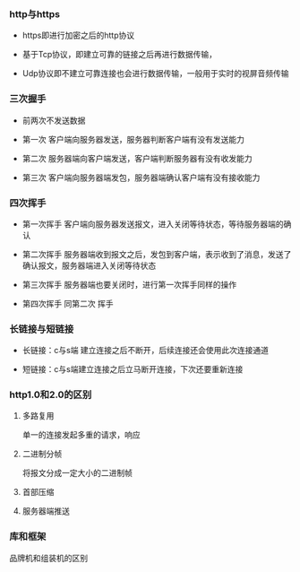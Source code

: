 ### http与https

- https即进行加密之后的http协议

- 基于Tcp协议，即建立可靠的链接之后再进行数据传输，

- Udp协议即不建立可靠连接也会进行数据传输，一般用于实时的视屏音频传输

### 三次握手

- 前两次不发送数据

- 第一次 客户端向服务器发送，服务器判断客户端有没有发送能力

- 第二次 服务器端向客户端发送，客户端判断服务器有没有收发能力

- 第三次 客户端向服务器端发包，服务器端确认客户端有没有接收能力

### 四次挥手

- 第一次挥手 客户端向服务器发送报文，进入关闭等待状态，等待服务器端的确认

- 第二次挥手 服务器端收到报文之后，发包到客户端，表示收到了消息，发送了确认报文，服务器端进入关闭等待状态

- 第三次挥手 服务器端也要关闭时，进行第一次挥手同样的操作

- 第四次挥手 同第二次 挥手

### 长链接与短链接

- 长链接：c与s端 建立连接之后不断开，后续连接还会使用此次连接通道

- 短链接：c与s端建立连接之后立马断开连接，下次还要重新连接

### http1.0和2.0的区别

1. 多路复用

   单一的连接发起多重的请求，响应

2. 二进制分帧

   将报文分成一定大小的二进制帧

3. 首部压缩

4. 服务器端推送

### 库和框架

品牌机和组装机的区别

### 


